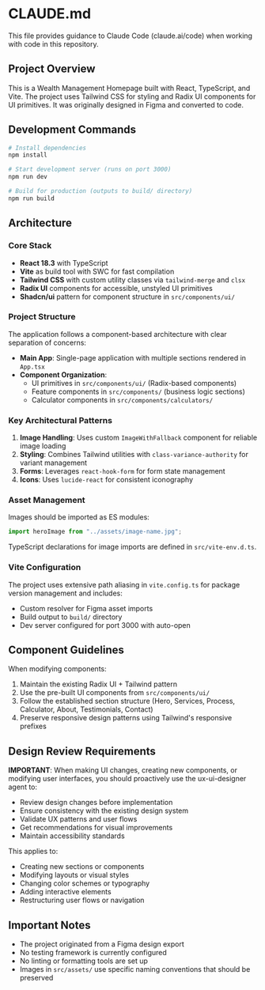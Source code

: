 # CLAUDE.md

This file provides guidance to Claude Code (claude.ai/code) when working with code in this repository.

## Project Overview

This is a Wealth Management Homepage built with React, TypeScript, and Vite. The project uses Tailwind CSS for styling and Radix UI components for UI primitives. It was originally designed in Figma and converted to code.

## Development Commands

```bash
# Install dependencies
npm install

# Start development server (runs on port 3000)
npm run dev

# Build for production (outputs to build/ directory)
npm run build
```

## Architecture

### Core Stack
- **React 18.3** with TypeScript
- **Vite** as build tool with SWC for fast compilation
- **Tailwind CSS** with custom utility classes via `tailwind-merge` and `clsx`
- **Radix UI** components for accessible, unstyled UI primitives
- **Shadcn/ui** pattern for component structure in `src/components/ui/`

### Project Structure

The application follows a component-based architecture with clear separation of concerns:

- **Main App**: Single-page application with multiple sections rendered in `App.tsx`
- **Component Organization**: 
  - UI primitives in `src/components/ui/` (Radix-based components)
  - Feature components in `src/components/` (business logic sections)
  - Calculator components in `src/components/calculators/`
  
### Key Architectural Patterns

1. **Image Handling**: Uses custom `ImageWithFallback` component for reliable image loading
2. **Styling**: Combines Tailwind utilities with `class-variance-authority` for variant management
3. **Forms**: Leverages `react-hook-form` for form state management
4. **Icons**: Uses `lucide-react` for consistent iconography

### Asset Management

Images should be imported as ES modules:
```typescript
import heroImage from "../assets/image-name.jpg";
```

TypeScript declarations for image imports are defined in `src/vite-env.d.ts`.

### Vite Configuration

The project uses extensive path aliasing in `vite.config.ts` for package version management and includes:
- Custom resolver for Figma asset imports
- Build output to `build/` directory
- Dev server configured for port 3000 with auto-open

## Component Guidelines

When modifying components:
1. Maintain the existing Radix UI + Tailwind pattern
2. Use the pre-built UI components from `src/components/ui/`
3. Follow the established section structure (Hero, Services, Process, Calculator, About, Testimonials, Contact)
4. Preserve responsive design patterns using Tailwind's responsive prefixes

## Design Review Requirements

**IMPORTANT**: When making UI changes, creating new components, or modifying user interfaces, you should proactively use the ux-ui-designer agent to:
- Review design changes before implementation
- Ensure consistency with the existing design system
- Validate UX patterns and user flows
- Get recommendations for visual improvements
- Maintain accessibility standards

This applies to:
- Creating new sections or components
- Modifying layouts or visual styles
- Changing color schemes or typography
- Adding interactive elements
- Restructuring user flows or navigation

## Important Notes

- The project originated from a Figma design export
- No testing framework is currently configured
- No linting or formatting tools are set up
- Images in `src/assets/` use specific naming conventions that should be preserved